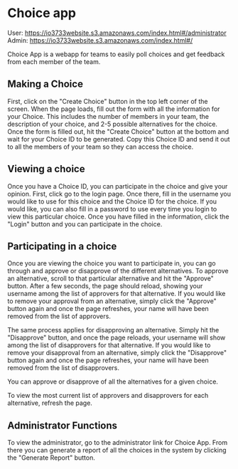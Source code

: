 # Choice app

User: https://io3733website.s3.amazonaws.com/index.html#/administrator
Admin: https://io3733website.s3.amazonaws.com/index.html#/

Choice App is a webapp for teams to easily poll choices and get feedback from each member of the team.

## Making a Choice
First, click on the "Create Choice" button in the top left corner of the screen. When the page loads, fill out the form with all the information for your Choice. This includes the number of members in your team, the description of your choice, and 2-5 possible alternatives for the choice. Once the form is filled out, hit the "Create Choice" button at the bottom and wait for your Choice ID to be generated. Copy this Choice ID and send it out to all the members of your team so they can access the choice.

## Viewing a choice
Once you have a Choice ID, you can participate in the choice and give your opinion. First, click go to the login page. Once there, fill in the username you would like to use for this choice and the Choice ID for the choice. If you would like, you can also fill in a password to use every time you login to view this particular choice. Once you have filled in the information, click the "Login" button and you can participate in the choice.

## Participating in a choice
Once you are viewing the choice you want to participate in, you can go through and approve or disapprove of the different alternatives. To approve an alternative, scroll to that particular alternative and hit the "Approve" button. After a few seconds, the page should reload, showing your username among the list of approvers for that alternative. If you would like to remove your approval from an alternative, simply click the "Approve" button again and once the page refreshes, your name will have been removed from the list of approvers.

The same process applies for disapproving an alternative. Simply hit the "Disapprove" button, and once the page reloads, your username will show among the list of disapprovers for that alternative. If you would like to remove your disapproval from an alternative, simply click the "Disapprove" button again and once the page refreshes, your name will have been removed from the list of disapprovers.

You can approve or disapprove of all the alternatives for a given choice.

To view the most current list of approvers and disapprovers for each alternative, refresh the page.

## Administrator Functions
To view the administrator, go to the administrator link for Choice App. From there you can generate a report of all the choices in the system by clicking the "Generate Report" button.

